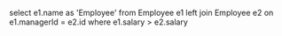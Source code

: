 select e1.name as 'Employee'
from Employee e1
left join Employee e2 on e1.managerId = e2.id
where e1.salary > e2.salary
